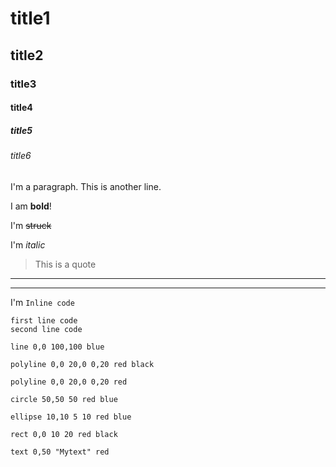 # title1

## title2

### title3

#### title4

##### title5

###### title6

I'm a paragraph.
This is another line.

I am **bold**!

I'm ~~struck~~

I'm *italic*

> This is a quote

---

----------

I'm `Inline code`

```
first line code
second line code
```

```xsvg:0,0,100,100 
line 0,0 100,100 blue 
```

```xsvg:0,0,50,50
polyline 0,0 20,0 0,20 red black
```

```xsvg:0,0,50,50
polyline 0,0 20,0 0,20 red
```

```xsvg:0,0,50,50
circle 50,50 50 red blue
```

```xsvg:0,0,50,50
ellipse 10,10 5 10 red blue
```

```xsvg:0,0,50,50
rect 0,0 10 20 red black
```

```xsvg:0,0,200,100
text 0,50 "Mytext" red
```